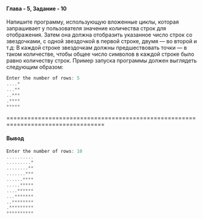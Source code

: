 #### Глава - 5, Задание - 10 ####

Напишите программу, использующую вложенные циклы, которая запрашивает
у пользователя значение количества строк для отображения. Затем она должна
отобразить указанное число строк со звездочками, с одной звездочкой в первой
строке, двумя — во второй и т.д: В каждой строке звездочкам должны
предшествовать точки — в таком количестве, чтобы общее число символов в каждой
строке было равно количеству строк. Пример запуска программы должен
выглядеть следующим образом:

```objectivec
Enter the number of rows: 5
....*
...**
..***
.****
*****
```

==================================================================================
#### Вывод ####
```objectivec
Enter the number of rows: 10
..........
.........*
........**
.......***
......****
.....*****
....******
...*******
..********
.*********
**********
```